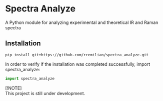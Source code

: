 # Spectra Analyze
A Python module for analyzing experimental and theoretical IR and Raman spectra

## Installation
```
pip install git+https://github.com/rremilian/spectra_analyze.git
```
In order to verify if the installation was completed successfully, import spectra_analyze:
```python
import spectra_analyze
```

[!NOTE]  
This project is still under development.
